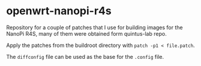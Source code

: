 # openwrt-nanopi-r4s
Repository for a couple of patches that I use for building images for the NanoPi R4S, many of them were obtained form quintus-lab repo.

Apply the patches from the buildroot directory with ```patch -p1 < file.patch```.

The `diffconfig` file can be used as the base for the `.config` file.
